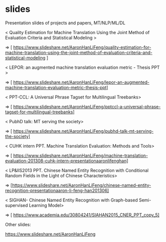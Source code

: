 # slides
Presentation slides of projects and papers, MT/NLP/ML/DL

\< Quality Estimation for Machine Translation Using the Joint Method of Evaluation Criteria and Statistical Modeling >

=> [ https://www.slideshare.net/AaronHanLiFeng/quality-estimation-for-machine-translation-using-the-joint-method-of-evaluation-criteria-and-statistical-modeling ]


\< LEPOR: an augmented machine translation evaluation metric - Thesis PPT >

=> [ https://www.slideshare.net/AaronHanLiFeng/lepor-an-augmented-machine-translation-evaluation-metric-thesis-ppt]


\< PPT-CCL: A Universal Phrase Tagset for Multilingual Treebanks>

=> [ https://www.slideshare.net/AaronHanLiFeng/pptccl-a-universal-phrase-tagset-for-multilingual-treebanks]


\< PubhD talk: MT serving the society>

=> [ https://www.slideshare.net/AaronHanLiFeng/pubhd-talk-mt-serving-the-society]


\< CUHK intern PPT. Machine Translation Evaluation: Methods and Tools>

=> [  https://www.slideshare.net/AaronHanLiFeng/machine-translation-evaluation-201308-cuhk-intern-presentationaaronlifenghan]


\< LP&IIS2013 PPT. Chinese Named Entity Recognition with Conditional Random Fields in the Light of Chinese Characteristics>

=> [https://www.slideshare.net/AaronHanLiFeng/chinese-named-entity-recognition-presentationaaron-li-feng-han201306]


\< SIGHAN- Chinese Named Entity Recognition with Graph-based Semi-supervised Learning Model>

=> [ https://www.academia.edu/30804241/SIAHAN2015_CNER_PPT_copy_5]




Other slides:

https://www.slideshare.net/AaronHanLiFeng

